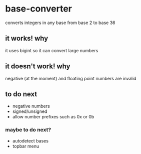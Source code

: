 # base-converter
converts integers in any base from base 2 to base 36
## it works! why
it uses bigint so it can convert large numbers
## it doesn't work! why
negative (at the moment) and floating point numbers are invalid
## to do next
- negative numbers
- signed/unsigned
- allow number prefixes such as 0x or 0b
### maybe to do next?
- autodetect bases
- topbar menu